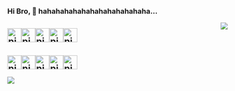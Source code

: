  ### Hi Bro, 👋 hahahahahahahahahahahahaha... 
 
<img align="right" src="https://github-readme-stats.vercel.app/api?username=iamtsm&show_icons=true&icon_color=CE1D2D&text_color=0e0f10&bg_color=ffffff&hide_title=true" />

 ##  <img src="https://user-images.githubusercontent.com/44826979/154636603-14635c19-0b28-433f-a420-3bcc0ab084ba.png" alt="pig" width="32" height="32" align="bottom" /><img src="https://user-images.githubusercontent.com/44826979/154636603-14635c19-0b28-433f-a420-3bcc0ab084ba.png" alt="pig" width="32" height="32" align="bottom" /><img src="https://user-images.githubusercontent.com/44826979/154636603-14635c19-0b28-433f-a420-3bcc0ab084ba.png" alt="pig" width="32" height="32" align="bottom" /><img src="https://user-images.githubusercontent.com/44826979/154636603-14635c19-0b28-433f-a420-3bcc0ab084ba.png" alt="pig" width="32" height="32" align="bottom" /><img src="https://user-images.githubusercontent.com/44826979/154636603-14635c19-0b28-433f-a420-3bcc0ab084ba.png" alt="pig" width="32" height="32" align="bottom" /> 
 
  ##  <img src="https://user-images.githubusercontent.com/44826979/154636603-14635c19-0b28-433f-a420-3bcc0ab084ba.png" alt="pig" width="32" height="32" align="bottom" /><img src="https://user-images.githubusercontent.com/44826979/154636603-14635c19-0b28-433f-a420-3bcc0ab084ba.png" alt="pig" width="32" height="32" align="bottom" /><img src="https://user-images.githubusercontent.com/44826979/154636603-14635c19-0b28-433f-a420-3bcc0ab084ba.png" alt="pig" width="32" height="32" align="bottom" /><img src="https://user-images.githubusercontent.com/44826979/154636603-14635c19-0b28-433f-a420-3bcc0ab084ba.png" alt="pig" width="32" height="32" align="bottom" /><img src="https://user-images.githubusercontent.com/44826979/154636603-14635c19-0b28-433f-a420-3bcc0ab084ba.png" alt="pig" width="32" height="32" align="bottom" />

![](https://komarev.com/ghpvc/?username=iamtsm&color=green)
